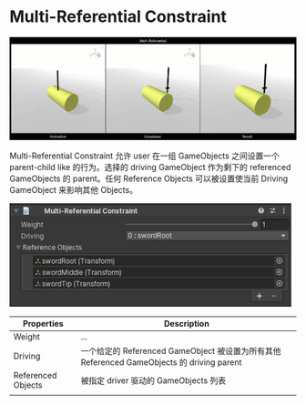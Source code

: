 # Multi-Referential Constraint

![multi_ref](Image/multi_ref.gif)

Multi-Referential Constraint 允许 user 在一组 GameObjects 之间设置一个 parent-child like 的行为。选择的 driving GameObject 作为剩下的 referenced GameObjects 的 parent。任何 Reference Objects 可以被设置使当前 Driving GameObject 来影响其他 Objects。

![multi_ref_component](Image/multi_ref_component.png)

| Properties | Description | 
| --- | --- |
| Weight | ... | 
| Driving | 一个给定的 Referenced GameObject 被设置为所有其他 Referenced GameObjects 的 driving parent | 
| Referenced Objects | 被指定 driver 驱动的 GameObjects 列表 | 
|  |  |
